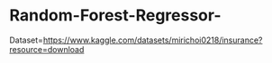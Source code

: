 # Random-Forest-Regressor-
Dataset=https://www.kaggle.com/datasets/mirichoi0218/insurance?resource=download
